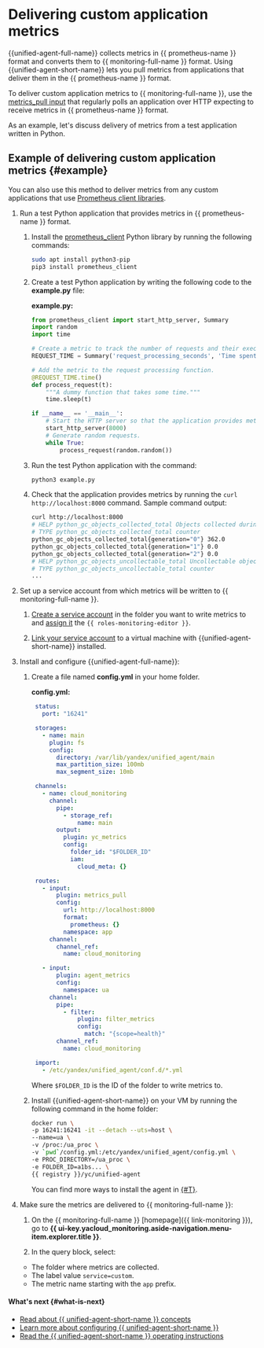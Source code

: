 # Delivering custom application metrics

{{unified-agent-full-name}} collects metrics in {{ prometheus-name }} format and converts them to {{ monitoring-full-name }} format. Using {{unified-agent-short-name}} lets you pull metrics from applications that deliver them in the {{ prometheus-name }} format.

To deliver custom application metrics to {{ monitoring-full-name }}, use the [metrics_pull input](../../concepts/data-collection/unified-agent/configuration.md#metrics_pull_input) that regularly polls an application over HTTP expecting to receive metrics in {{ prometheus-name }} format.

As an example, let's discuss delivery of metrics from a test application written in Python.

## Example of delivering custom application metrics {#example}

You can also use this method to deliver metrics from any custom applications that use [Prometheus client libraries](https://prometheus.io/docs/instrumenting/clientlibs/).

1. Run a test Python application that provides metrics in {{ prometheus-name }} format.

   1. Install the [prometheus_client](https://github.com/prometheus/client_python) Python library by running the following commands:

      ```bash
      sudo apt install python3-pip
      pip3 install prometheus_client
      ```

   1. Create a test Python application by writing the following code to the **example.py** file:

      **example.py:**
      ```python
      from prometheus_client import start_http_server, Summary
      import random
      import time

      # Create a metric to track the number of requests and their execution time.
      REQUEST_TIME = Summary('request_processing_seconds', 'Time spent processing request')

      # Add the metric to the request processing function.
      @REQUEST_TIME.time()
      def process_request(t):
          """A dummy function that takes some time."""
          time.sleep(t)

      if __name__ == '__main__':
          # Start the HTTP server so that the application provides metrics.
          start_http_server(8000)
          # Generate random requests.
          while True:
              process_request(random.random())
      ```

   1. Run the test Python application with the command:

      ```bash
      python3 example.py
      ```

   1. Check that the application provides metrics by running the `curl http://localhost:8000` command. Sample command output:

      ```bash
      curl http://localhost:8000
      # HELP python_gc_objects_collected_total Objects collected during gc
      # TYPE python_gc_objects_collected_total counter
      python_gc_objects_collected_total{generation="0"} 362.0
      python_gc_objects_collected_total{generation="1"} 0.0
      python_gc_objects_collected_total{generation="2"} 0.0
      # HELP python_gc_objects_uncollectable_total Uncollectable object found during GC
      # TYPE python_gc_objects_uncollectable_total counter
      ...
      ```

1. Set up a service account from which metrics will be written to {{ monitoring-full-name }}.

   1. [Create a service account](../../../iam/operations/sa/create.md) in the folder you want to write metrics to and [assign it](../../../iam/operations/sa/assign-role-for-sa.md) the `{{ roles-monitoring-editor }}`.

   1. [Link your service account](../../../compute/operations/vm-connect/auth-inside-vm.md#link-sa-with-instance) to a virtual machine with {{unified-agent-short-name}} installed.

1. Install and configure {{unified-agent-full-name}}:

   1. Create a file named **config.yml** in your home folder.

      **config.yml:**
      ```yaml
       status:
         port: "16241"

       storages:
         - name: main
           plugin: fs
           config:
             directory: /var/lib/yandex/unified_agent/main
             max_partition_size: 100mb
             max_segment_size: 10mb

       channels:
         - name: cloud_monitoring
           channel:
             pipe:
               - storage_ref:
                   name: main
             output:
               plugin: yc_metrics
               config:
                 folder_id: "$FOLDER_ID"
                 iam:
                   cloud_meta: {}

       routes:
         - input:
             plugin: metrics_pull
             config:
               url: http://localhost:8000
               format:
                 prometheus: {}
               namespace: app
           channel:
             channel_ref:
               name: cloud_monitoring

         - input:
             plugin: agent_metrics
             config:
               namespace: ua
           channel:
             pipe:
               - filter:
                   plugin: filter_metrics
                   config:
                     match: "{scope=health}"
             channel_ref:
               name: cloud_monitoring

       import:
         - /etc/yandex/unified_agent/conf.d/*.yml
      ```

      Where `$FOLDER_ID` is the ID of the folder to write metrics to.

   1. Install {{unified-agent-short-name}} on your VM by running the following command in the home folder:

      ```bash
      docker run \
      -p 16241:16241 -it --detach --uts=host \
      --name=ua \
      -v /proc:/ua_proc \
      -v `pwd`/config.yml:/etc/yandex/unified_agent/config.yml \
      -e PROC_DIRECTORY=/ua_proc \
      -e FOLDER_ID=a1bs... \
      {{ registry }}/yc/unified-agent
      ```

      You can find more ways to install the agent in [{#T}](../../concepts/data-collection/unified-agent/installation.md).

1. Make sure the metrics are delivered to {{ monitoring-full-name }}:

   1. On the {{ monitoring-full-name }} [homepage]({{ link-monitoring }}), go to **{{ ui-key.yacloud_monitoring.aside-navigation.menu-item.explorer.title }}**.

   1. In the query block, select:
   - The folder where metrics are collected.
   - The label value `service=custom`.
   - The metric name starting with the `app` prefix.

#### What's next {#what-is-next}

- [Read about {{ unified-agent-short-name }} concepts](../../concepts/data-collection/unified-agent/index.md)
- [Learn more about configuring {{ unified-agent-short-name }}](../../concepts/data-collection/unified-agent/configuration.md)
- [Read the {{ unified-agent-short-name }} operating instructions](../../concepts/data-collection/unified-agent/best-practices.md)
